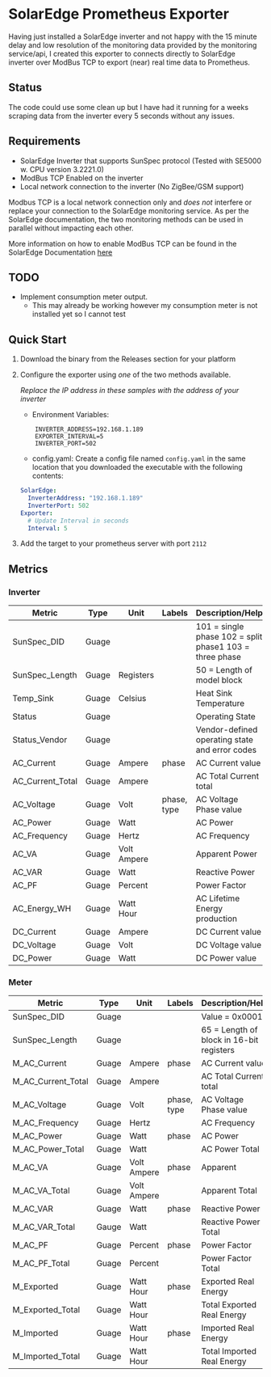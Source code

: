 # SolarEdge Prometheus Exporter

Having just installed a SolarEdge inverter and not happy with the 15 minute delay and low resolution of the monitoring data
provided by the monitoring service/api, I created this exporter to connects directly to SolarEdge inverter over ModBus TCP 
to export (near) real time data to Prometheus.

## Status
The code could use some clean up but I have had it running for a weeks scraping data from the inverter every 5 seconds without any issues.

## Requirements
* SolarEdge Inverter that supports SunSpec protocol (Tested with SE5000 w. CPU version 3.2221.0)
* ModBus TCP Enabled on the inverter
* Local network connection to the inverter (No ZigBee/GSM support)

Modbus TCP is a local network connection only and *does not* interfere or replace your connection to the SolarEdge monitoring 
service. As per the SolarEdge documentation, the two monitoring methods can be used in parallel without impacting each other.

More information on how to enable ModBus TCP can be found in the SolarEdge Documentation [here](https://www.solaredge.com/sites/default/files/sunspec-implementation-technical-note.pdf)

## TODO
* Implement consumption meter output.
	* This may already be working however my consumption meter is not installed yet so I cannot test

## Quick Start

1. Download the binary from the Releases section for your platform
2. Configure the exporter using *one* of the two methods available.
	
	*Replace the IP address in these samples with the address of your inverter*
	* Environment Variables:
	``` 
		INVERTER_ADDRESS=192.168.1.189
		EXPORTER_INTERVAL=5
		INVERTER_PORT=502
	``` 
	* config.yaml:
	Create a config file named `config.yaml` in the same location that you downloaded the executable with the following contents:
	```yaml
	SolarEdge:
	  InverterAddress: "192.168.1.189"
	  InverterPort: 502
	Exporter:
	  # Update Interval in seconds
	  Interval: 5	
	```
3. Add the target to your prometheus server with port `2112`

## Metrics

### Inverter

| Metric | Type | Unit | Labels | Description/Help |
| -- | -- | -- | -- | -- |
| SunSpec_DID | Guage | | | 101 = single phase 102 = split phase1 103 = three phase |
| SunSpec_Length | Guage | Registers | | 50 = Length of model block |
| Temp_Sink | Guage | Celsius | | Heat Sink Temperature |
| Status | Guage | | | Operating State |
| Status_Vendor | Guage | |	| Vendor-defined operating state and error codes |
| AC_Current | Guage | Ampere | phase | AC Current value |
| AC_Current_Total | Guage | Ampere | | AC Total Current total |
| AC_Voltage | Guage | Volt | phase, type | AC Voltage Phase value |
| AC_Power | Guage | Watt | | AC Power |
| AC_Frequency | Guage | Hertz | | AC Frequency |
| AC_VA | Guage | Volt Ampere | | Apparent Power |
| AC_VAR | Guage | Watt | | Reactive Power |
| AC_PF | Guage | Percent | | Power Factor |
| AC_Energy_WH | Guage | Watt Hour | | AC Lifetime Energy production |
| DC_Current | Guage | Ampere | | DC Current value |
| DC_Voltage | Guage | Volt | | DC Voltage value |
| DC_Power | Guage | Watt | | DC Power value |

### Meter

| Metric | Type | Unit | Labels | Description/Help |
| -- | -- | -- | -- | -- |
| SunSpec_DID | Guage | | | Value = 0x0001 |
| SunSpec_Length | Guage | | | 65 = Length of block in 16-bit registers |
| M_AC_Current | Guage | Ampere | phase | AC Current value |
| M_AC_Current_Total | Guage | Ampere | | AC Total Current total |
| M_AC_Voltage | Guage | Volt | phase, type | AC Voltage Phase value |
| M_AC_Frequency | Guage | Hertz | | AC Frequency |
| M_AC_Power | Guage | Watt | phase | AC Power |
| M_AC_Power_Total | Guage | Watt | | AC Power Total |
| M_AC_VA | Guage | Volt Ampere | phase | Apparent |
| M_AC_VA_Total | Guage | Volt Ampere | | Apparent Total |
| M_AC_VAR | Guage | Watt | phase | Reactive Power |
| M_AC_VAR_Total | Gauge | Watt | | Reactive Power Total |
| M_AC_PF | Guage | Percent | phase | Power Factor |
| M_AC_PF_Total | Guage | Percent | | Power Factor Total |
| M_Exported | Guage | Watt Hour | phase | Exported Real Energy|
| M_Exported_Total | Guage | Watt Hour | | Total Exported Real Energy |
| M_Imported | Guage | Watt Hour |  phase | Imported Real Energy |
| M_Imported_Total | Guage | Watt Hour | | Total Imported Real Energy |